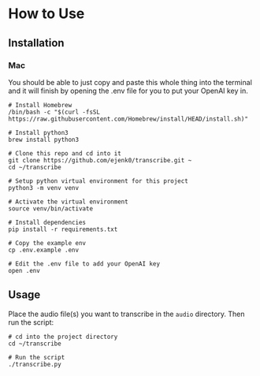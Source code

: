 # How to Use

## Installation

### Mac

You should be able to just copy and paste this whole thing into the terminal and it will finish by opening the .env file for you to put your OpenAI key in.

```shell
# Install Homebrew
/bin/bash -c "$(curl -fsSL https://raw.githubusercontent.com/Homebrew/install/HEAD/install.sh)"

# Install python3
brew install python3

# Clone this repo and cd into it
git clone https://github.com/ejenk0/transcribe.git ~
cd ~/transcribe

# Setup python virtual environment for this project
python3 -m venv venv

# Activate the virtual environment
source venv/bin/activate

# Install dependencies
pip install -r requirements.txt

# Copy the example env
cp .env.example .env

# Edit the .env file to add your OpenAI key
open .env
```

## Usage

Place the audio file(s) you want to transcribe in the `audio` directory. Then run the script:

```shell
# cd into the project directory
cd ~/transcribe

# Run the script
./transcribe.py
```
